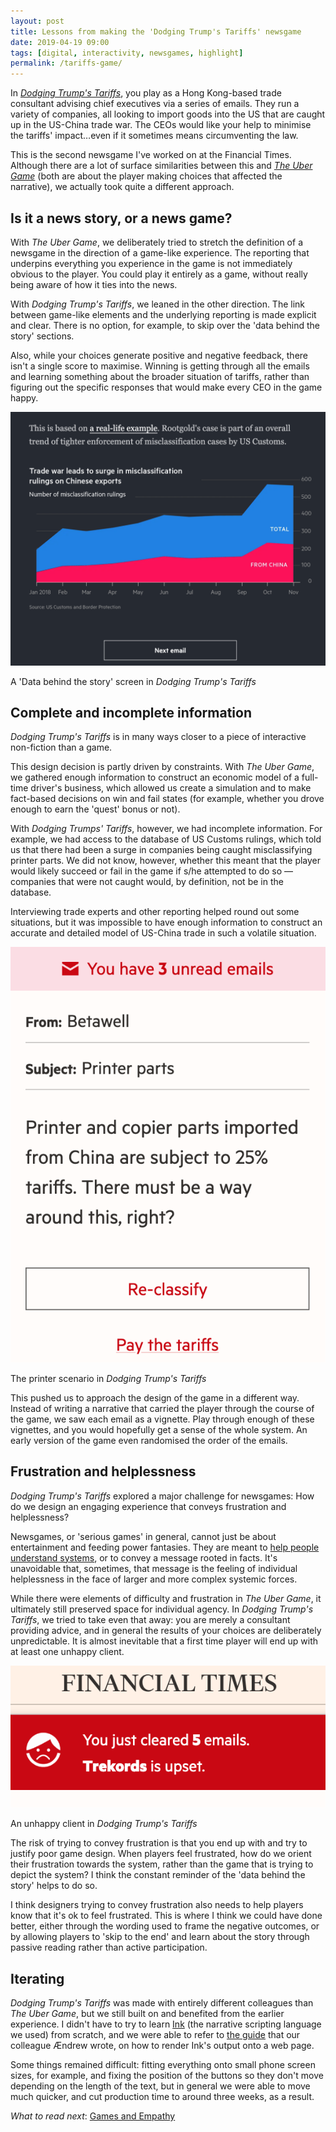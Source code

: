 ```yaml
---
layout: post
title: Lessons from making the 'Dodging Trump's Tariffs' newsgame
date: 2019-04-19 09:00
tags: [digital, interactivity, newsgames, highlight]
permalink: /tariffs-game/
---
```

In _[Dodging Trump's Tariffs](https://ig.ft.com/trump-china-tariffs/)_, you play as a Hong Kong-based trade consultant advising chief executives via a series of emails. They run a variety of companies, all looking to import goods into the US that are caught up in the US-China trade war. The CEOs would like your help to minimise the tariffs' impact&hellip;even if it sometimes means circumventing the law.

This is the second newsgame I've worked on at the Financial Times. Although there are a lot of surface similarities between this and _[The Uber Game](https://ig.ft.com/uber-game/)_ (both are about the player making choices that affected the narrative), we actually took quite a different approach.

## Is it a news story, or a news game?

With _The Uber Game_, we deliberately tried to stretch the definition of a newsgame in the direction of a game-like experience. The reporting that underpins everything you experience in the game is not immediately obvious to the player. You could play it entirely as a game, without really being aware of how it ties into the news.

With _Dodging Trump's Tariffs_, we leaned in the other direction. The link between game-like elements and the underlying reporting is made explicit and clear. There is no option, for example, to skip over the 'data behind the story' sections. 

Also, while your choices generate positive and negative feedback, there isn't a single score to maximise. Winning is getting through all the emails and learning something about the broader situation of tariffs, rather than figuring out the specific responses that would make every CEO in the game happy.

![](/images/data-behind.png)
<p class="caption">A 'Data behind the story' screen in <i>Dodging Trump's Tariffs</i></p>

## Complete and incomplete information

_Dodging Trump's Tariffs_ is in many ways closer to a piece of interactive non-fiction than a game. 

This design decision is partly driven by constraints. With _The Uber Game_, we gathered enough information to construct an economic model of a full-time driver's business, which allowed us create a simulation and to make fact-based decisions on win and fail states (for example, whether you drove enough to earn the 'quest' bonus or not).

With _Dodging Trumps' Tariffs_, however, we had incomplete information. For example, we had access to the database of US Customs rulings, which told us that there had been a surge in companies being caught misclassifying printer parts. We did not know, however, whether this meant that the player would likely succeed or fail in the game if s/he attempted to do so &mdash; companies that were not caught would, by definition, not be in the database.  

Interviewing trade experts and other reporting helped round out some situations, but it was impossible to have enough information to construct an accurate and detailed model of US-China trade in such a volatile situation.

![](/images/printers.png)
<p class="caption">The printer scenario in <i>Dodging Trump's Tariffs</i></p>

This pushed us to approach the design of the game in a different way. Instead of writing a narrative that carried the player through the course of the game, we saw each email as a vignette. Play through enough of these vignettes, and you would hopefully get a sense of the whole system. An early version of the game even randomised the order of the emails.    

## Frustration and helplessness

_Dodging Trump's Tariffs_ explored a major challenge for newsgames: How do we design an engaging experience that conveys frustration and helplessness? 

Newsgames, or 'serious games' in general, cannot just be about entertainment and feeding power fantasies. They are meant to [help people understand systems](https://www.blasttheory.co.uk/the-power-of-games-operation-black-antler/), or to convey a message rooted in facts. It's unavoidable that, sometimes, that message is the feeling of individual helplessness in the face of larger and more complex systemic forces.

While there were elements of difficulty and frustration in _The Uber Game_, it ultimately still preserved space for individual agency. In _Dodging Trump's Tariffs_, we tried to take even that away: you are merely a consultant providing advice, and in general the results of your choices are deliberately unpredictable. It is almost inevitable that a first time player will end up with at least one unhappy client.

![](/images/unhappy.png)
<p class="caption">An unhappy client in <i>Dodging Trump's Tariffs</i></p>

The risk of trying to convey frustration is that you end up with and try to justify poor game design. When players feel frustrated, how do we orient their frustration towards the system, rather than the game that is trying to depict the system? I think the constant reminder of the 'data behind the story' helps to do so. 

I think designers trying to convey frustration also needs to help players know that it's ok to feel frustrated. This is where I think we could have done better, either through the wording used to frame the negative outcomes, or by allowing players to 'skip to the end' and learn about the story through passive reading rather than active participation.

## Iterating 

_Dodging Trump's Tariffs_ was made with entirely different colleagues than _The Uber Game_, but we still built on and benefited from the earlier experience. I didn't have to try to learn [Ink](https://www.inklestudios.com/ink/) (the narrative scripting language we used) from scratch, and we were able to refer to [the guide]((https://medium.com/journocoders/create-a-news-game-with-ink-react-and-redux-part-i-scripting-in-inky-fba5f681601c)) that our colleague Ændrew wrote, on how to render Ink's output onto a web page.

Some things remained difficult: fitting everything onto small phone screen sizes, for example, and fixing the position of the buttons so they don't move depending on the length of the text, but in general we were able to move much quicker, and cut production time to around three weeks, as a result.

*What to read next*: [Games and Empathy](/newsgames/)